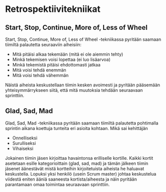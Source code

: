 # Retrospektiivitekniikat

## Start, Stop, Continue, More of, Less of Wheel

Start, Stop, Continue, More of, Less of Wheel -tekniikassa pyritään saamaan tiimiltä palautetta seuraaviin aiheisiin:
 - Mitä pitäisi alkaa tekemään (mitä ei ole aiemmin tehty)
 - Minkä tekemisen voisi lopettaa (ei luo lisäarvoa)
 - Minkä tekemistä pitäisi ehdottomasti jatkaa
 - Mitä voisi tehdä enemmän
 - Mitä voisi tehdä vähemmän

Näistä aiheista keskustellaan tiimin kesken avoimesti ja pyritään pääsemään yhteisymmärrykseen siitä, että mitä muutoksia tehdään seuraavaan sprinttiin.

## Glad, Sad, Mad

Glad, Sad, Mad -tekniikassa pyritään saamaan tiimiltä palautetta pohtimalla sprintin aikana koettuja tunteita eri asioita kohtaan. Mikä sai kehittäjän
- Onnelliseksi
- Surulliseksi
- Vihaiseksi

Jokainen tiimin jäsen kirjoittaa havaintonsa erilliselle kortille. Kaikki kortit asetetaan esille kategorioittain (glad, sad, mad) ja tämän jälkeen tiimin jäsenet äänestävät mistä kortteihin kirjoitetuista aiheista he haluavat keskustella. Lopuksi yksi henkilö (usein Scrum master) johtaa keskustelua viidestä eniten ääniä saaneesta kortista/aiheesta ja näin pyritään parantamaan omaa toimintaa seuraavaan sprinttiin.
